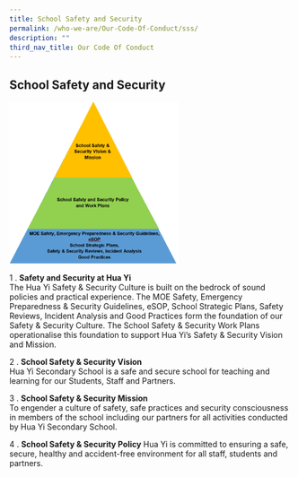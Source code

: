 ```yaml
---
title: School Safety and Security
permalink: /who-we-are/Our-Code-Of-Conduct/sss/
description: ""
third_nav_title: Our Code Of Conduct
---
```

## School Safety and Security

<img src="/images/safety 1.png" style="width:60%">

1 \.  **Safety and Security at Hua Yi** <br>
The Hua Yi Safety & Security Culture is built on the bedrock of sound policies and practical experience. The MOE Safety, Emergency Preparedness & Security Guidelines, eSOP, School Strategic Plans, Safety Reviews, Incident Analysis and Good Practices form the foundation of our Safety & Security Culture. The School Safety & Security Work Plans operationalise this foundation to support Hua Yi’s Safety & Security Vision and Mission.  
      
2 \.  **School Safety & Security Vision**<br>
Hua Yi Secondary School is a safe and secure school for teaching and learning for our Students, Staff and Partners.  
      
3 \.  **School Safety & Security Mission**<br>
To engender a culture of safety, safe practices and security consciousness in members of the school including our partners for all activities conducted by Hua Yi Secondary School.  
      
4 \.  **School Safety & Security Policy**
Hua Yi is committed to ensuring a safe, secure, healthy and accident-free environment for all staff, students and partners.